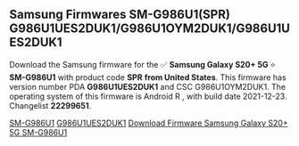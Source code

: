 <h2>Samsung Firmwares SM-G986U1(SPR) G986U1UES2DUK1/G986U1OYM2DUK1/G986U1UES2DUK1</h2>
Download the Samsung firmware for the ✅ <strong>Samsung Galaxy S20+ 5G </strong> ⭐ <strong>SM-G986U1</strong> with product code <strong>SPR</strong> <strong> from United States</strong>. This firmware has version number PDA <strong>G986U1UES2DUK1</strong> and CSC G986U1OYM2DUK1. The operating system of this firmware is Android R , with build date 2021-12-23. Changelist <strong>22299651</strong>.

[SM-G986U1](https://samfirm.shop/samsung/model/SM-G986U1)
[G986U1UES2DUK1](https://samfirm.shop/samsung/pda/G986U1UES2DUK1)
[Download Firmware Samsung Galaxy S20+ 5G SM-G986U1](https://samfirm.shop/samsung/firmware/484426)
